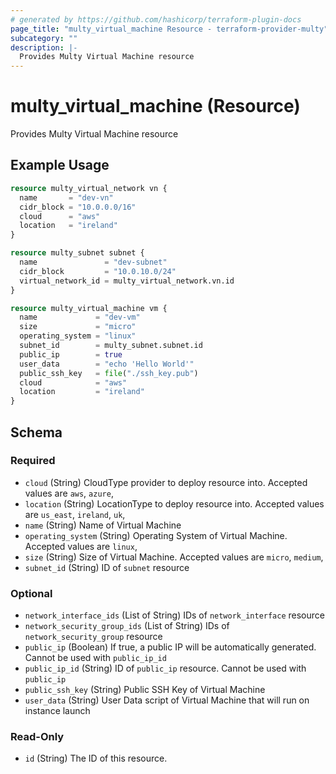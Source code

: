 ```yaml
---
# generated by https://github.com/hashicorp/terraform-plugin-docs
page_title: "multy_virtual_machine Resource - terraform-provider-multy"
subcategory: ""
description: |-
  Provides Multy Virtual Machine resource
---
```


# multy_virtual_machine (Resource)

Provides Multy Virtual Machine resource

## Example Usage

```terraform
resource multy_virtual_network vn {
  name       = "dev-vn"
  cidr_block = "10.0.0.0/16"
  cloud      = "aws"
  location   = "ireland"
}

resource multy_subnet subnet {
  name               = "dev-subnet"
  cidr_block         = "10.0.10.0/24"
  virtual_network_id = multy_virtual_network.vn.id
}

resource multy_virtual_machine vm {
  name             = "dev-vm"
  size             = "micro"
  operating_system = "linux"
  subnet_id        = multy_subnet.subnet.id
  public_ip        = true
  user_data        = "echo 'Hello World'"
  public_ssh_key   = file("./ssh_key.pub")
  cloud            = "aws"
  location         = "ireland"
}
```

<!-- schema generated by tfplugindocs -->
## Schema

### Required

- `cloud` (String) CloudType provider to deploy resource into. Accepted values are `aws`, `azure`,
- `location` (String) LocationType to deploy resource into. Accepted values are `us_east`, `ireland`, `uk`,
- `name` (String) Name of Virtual Machine
- `operating_system` (String) Operating System of Virtual Machine. Accepted values are `linux`,
- `size` (String) Size of Virtual Machine. Accepted values are `micro`, `medium`,
- `subnet_id` (String) ID of `subnet` resource

### Optional

- `network_interface_ids` (List of String) IDs of `network_interface` resource
- `network_security_group_ids` (List of String) IDs of `network_security_group` resource
- `public_ip` (Boolean) If true, a public IP will be automatically generated. Cannot be used with `public_ip_id`
- `public_ip_id` (String) ID of `public_ip` resource. Cannot be used with `public_ip`
- `public_ssh_key` (String) Public SSH Key of Virtual Machine
- `user_data` (String) User Data script of Virtual Machine that will run on instance launch

### Read-Only

- `id` (String) The ID of this resource.


